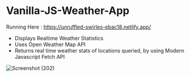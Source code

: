 # Vanilla-JS-Weather-App
Running Here : https://unruffled-swirles-ebac18.netlify.app/

* Displays Realtime Weather Statistics
* Uses Open Weather Map API
* Returns real time weather stats of locations queried, by using Modern Javascript 
Fetch API

![Screenshot (202)](https://user-images.githubusercontent.com/31003460/189341513-1fe081c3-aa04-4a73-8066-5a8940fa9411.png)
